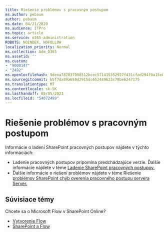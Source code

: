 ```yaml
---
title: Riešenie problémov s pracovným postupom
ms.author: pebaum
author: pebaum
ms.date: 04/21/2020
ms.audience: ITPro
ms.topic: article
ms.service: o365-administration
ROBOTS: NOINDEX, NOFOLLOW
localization_priority: Normal
ms.collection: Adm_O365
ms.assetid: ''
ms.custom:
- "9000147"
- "2492"
ms.openlocfilehash: 9deea782837098512bcec571415352927f431cfad294f0a15e89d777abea592a
ms.sourcegitcommit: b5f7da89a650d2915dc652449623c78be6247175
ms.translationtype: MT
ms.contentlocale: sk-SK
ms.lasthandoff: 08/05/2021
ms.locfileid: "54072499"
---
```

# <a name="workflow-troubleshooting"></a>Riešenie problémov s pracovným postupom

Informácie o ladení SharePoint pracovných postupov nájdete v týchto informáciách:
- Ladenie pracovných postupov pripomína predchádzajúce verzie.  Ďalšie informácie nájdete v téme [Ladenie SharePoint pracovných postupov.](https://docs.microsoft.com/sharepoint/dev/general-development/debugging-sharepoint-server-workflows)
- Ďalšie informácie o riešení problémov nájdete v téme Riešenie [problémov SharePoint chýb overenia pracovného postupu servera Server.](https://docs.microsoft.com/sharepoint/dev/general-development/troubleshooting-sharepoint-server-workflow-validation-errors-in-visio)
 

## <a name="related-topics"></a>Súvisiace témy
Chcete sa o Microsoft Flow v SharePoint Online?
- [Vytvorenie Flow](https://support.office.com/article/Create-a-flow-for-a-list-or-library-in-SharePoint-Online-or-OneDrive-for-Business-a9c3e03b-0654-46af-a254-20252e580d01) 
- [SharePoint a Flow](https://flow.microsoft.com/blog/sharepoint-and-flow/) 



